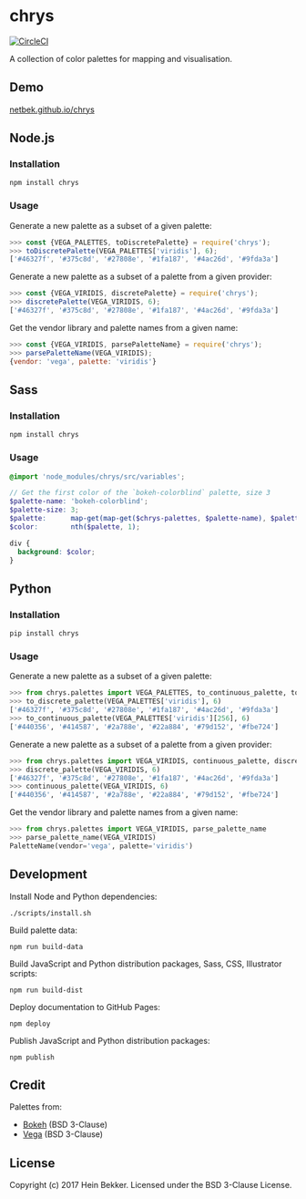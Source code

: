 # chrys

[![CircleCI](https://circleci.com/gh/netbek/chrys.svg?style=svg)](https://circleci.com/gh/netbek/chrys)

A collection of color palettes for mapping and visualisation.

## Demo

[netbek.github.io/chrys](https://netbek.github.io/chrys)

## Node.js

### Installation

```shell
npm install chrys
```

### Usage

Generate a new palette as a subset of a given palette:

```javascript
>>> const {VEGA_PALETTES, toDiscretePalette} = require('chrys');
>>> toDiscretePalette(VEGA_PALETTES['viridis'], 6);
['#46327f', '#375c8d', '#27808e', '#1fa187', '#4ac26d', '#9fda3a']
```

Generate a new palette as a subset of a palette from a given provider:

```javascript
>>> const {VEGA_VIRIDIS, discretePalette} = require('chrys');
>>> discretePalette(VEGA_VIRIDIS, 6);
['#46327f', '#375c8d', '#27808e', '#1fa187', '#4ac26d', '#9fda3a']
```

Get the vendor library and palette names from a given name:

```javascript
>>> const {VEGA_VIRIDIS, parsePaletteName} = require('chrys');
>>> parsePaletteName(VEGA_VIRIDIS);
{vendor: 'vega', palette: 'viridis'}
```

## Sass

### Installation

```shell
npm install chrys
```

### Usage

```scss
@import 'node_modules/chrys/src/variables';

// Get the first color of the `bokeh-colorblind` palette, size 3
$palette-name: 'bokeh-colorblind';
$palette-size: 3;
$palette:      map-get(map-get($chrys-palettes, $palette-name), $palette-size);
$color:        nth($palette, 1);

div {
  background: $color;
}
```

## Python

### Installation

```shell
pip install chrys
```

### Usage

Generate a new palette as a subset of a given palette:

```python
>>> from chrys.palettes import VEGA_PALETTES, to_continuous_palette, to_discrete_palette
>>> to_discrete_palette(VEGA_PALETTES['viridis'], 6)
['#46327f', '#375c8d', '#27808e', '#1fa187', '#4ac26d', '#9fda3a']
>>> to_continuous_palette(VEGA_PALETTES['viridis'][256], 6)
['#440356', '#414587', '#2a788e', '#22a884', '#79d152', '#fbe724']
```

Generate a new palette as a subset of a palette from a given provider:

```python
>>> from chrys.palettes import VEGA_VIRIDIS, continuous_palette, discrete_palette
>>> discrete_palette(VEGA_VIRIDIS, 6)
['#46327f', '#375c8d', '#27808e', '#1fa187', '#4ac26d', '#9fda3a']
>>> continuous_palette(VEGA_VIRIDIS, 6)
['#440356', '#414587', '#2a788e', '#22a884', '#79d152', '#fbe724']
```

Get the vendor library and palette names from a given name:

```python
>>> from chrys.palettes import VEGA_VIRIDIS, parse_palette_name
>>> parse_palette_name(VEGA_VIRIDIS)
PaletteName(vendor='vega', palette='viridis')
```

## Development

Install Node and Python dependencies:

```shell
./scripts/install.sh
```

Build palette data:

```shell
npm run build-data
```

Build JavaScript and Python distribution packages, Sass, CSS, Illustrator scripts:

```shell
npm run build-dist
```

Deploy documentation to GitHub Pages:

```shell
npm deploy
```

Publish JavaScript and Python distribution packages:

```shell
npm publish
```

## Credit

Palettes from:

* [Bokeh](https://github.com/bokeh/bokeh) (BSD 3-Clause)
* [Vega](https://github.com/vega/vega) (BSD 3-Clause)

## License

Copyright (c) 2017 Hein Bekker. Licensed under the BSD 3-Clause License.
